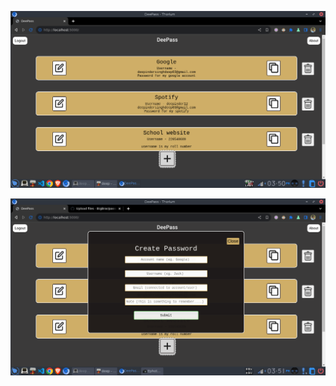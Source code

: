 ![Screenshot](https://github.com/BigBrar/password-manager/blob/main/shot-2024-03-29_15-50-36.png)

![Screenshot](https://github.com/BigBrar/password-manager/blob/main/shot-2024-03-29_15-51-28.png)
